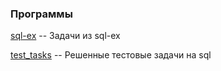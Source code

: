 ### Программы ###

[sql-ex](sql-ex) -- Задачи из sql-ex

[test_tasks](test_tasks) -- Решенные тестовые задачи на sql